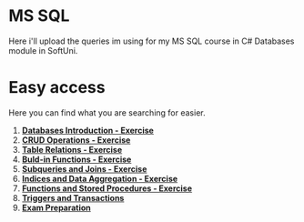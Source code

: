 # MS SQL

Here i'll upload the queries im using for my MS SQL course in C# Databases module in SoftUni.

# Easy access

Here you can find what you are searching for easier.

1. [**Databases Introduction - Exercise**](https://github.com/StanchosCodes/SoftUni-MS-SQL/tree/main/Databases%20Introduction%20Exercise)
2. [**CRUD Operations - Exercise**](https://github.com/StanchosCodes/SoftUni-MS-SQL/tree/main/CRUD%20Exercise)
3. [**Table Relations - Exercise**](https://github.com/StanchosCodes/SoftUni-MS-SQL/tree/main/Table%20Relations%20Exercise)
4. [**Buld-in Functions - Exercise**](https://github.com/StanchosCodes/SoftUni-MS-SQL/tree/main/Built-in%20Functions%20Exercise)
5. [**Subqueries and Joins - Exercise**](https://github.com/StanchosCodes/SoftUni-MS-SQL/tree/main/Subqueries%20and%20Joins%20Exercise)
6. [**Indices and Data Aggregation - Exercise**](https://github.com/StanchosCodes/SoftUni-MS-SQL/tree/main/Indices%20and%20Data%20Aggregation%20Exercise)
7. [**Functions and Stored Procedures - Exercise**](https://github.com/StanchosCodes/SoftUni-MS-SQL/tree/main/Functions%20and%20Stored%20Procedures)
8. [**Triggers and Transactions**](https://github.com/StanchosCodes/SoftUni-MS-SQL/tree/main/Triggers%20and%20Transactions)
9. [**Exam Preparation**](https://github.com/StanchosCodes/SoftUni-MS-SQL/tree/main/Exam%20Preparation)
